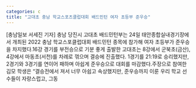 ```yaml
---
categories: c
title: "고대초 충남 학교스포츠클럽대회 배드민턴 여자 초등부 준우승"
---
```

[충남일보 서세진 기자] 충남 당진시 고대초 배드민턴부는 24일 태안종합실내경기장에서 개최된 2022 충남 학교스포클럽대회 배드민턴 종목에 참가해 여자 초등부가 준우승을 차지했다.16강 경기를 부전승으로 기분 좋게 출발한 고대초는 8강에서 군북초(금산), 4강에서 마동초(서천)를 차례로 꺾으며 결승에 진출했다. 1경기를 21:19로 승리했지만, 2경기와 3경기를 연이어 패하며 아쉽게 준우승으로 대회를 마감했다.주장으로 참여한 김모 학생은 “결승전에서 져서 너무 아쉽고 속상했지만, 준우승까지 이룬 우리 학교 선수들이 자랑스럽고, 그동